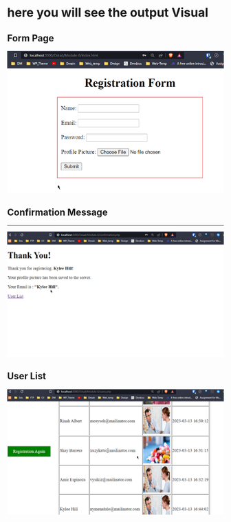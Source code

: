 # here you will see the output Visual

## Form Page

![alt](./uploads/readmeimg/Screenshot_19.png)


## Confirmation Message

----------
![alt](uploads/readmeimg/thnk.png)

## User List 

![alt](uploads/readmeimg/list.png)
